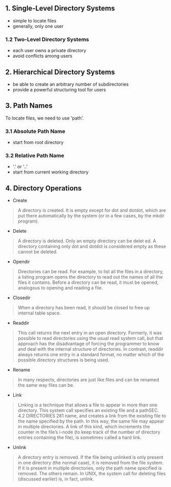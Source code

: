 ## 1. Single-Level Directory Systems
- simple to locate files
- generally, only one user

### 1.2 Two-Level Directory Systems
- each user owns a private directory
- avoid conflicts among users

## 2. Hierarchical Directory Systems
- be able to create an arbitrary number of subdirectories 
- provide a powerful structuring tool for users

## 3. Path Names
To locate files, we need to use 'path'.

### 3.1 Absolute Path Name 
- start from root directory

### 3.2 Relative Path Name 
- '.' or '..'
- start from current working directory

## 4. Directory Operations
- Create 
>A directory is created. It is empty except for dot and dotdot, which are put there automatically by the system (or in a few cases, by the mkdir program).

- Delete 
>A directory is deleted. Only an empty directory can be delet ed. A directory containing only dot and dotdot is considered empty as these cannot be deleted.

- Opendir
>Directories can be read. For example, to list all the files in a directory, a listing program opens the directory to read out the names of all the files it contains. Before a directory can be read, it must be opened, analogous to opening and reading a file.

- Closedir
>When a directory has been read, it should be closed to free up internal table space.

- Readdir
>This call returns the next entry in an open directory. Formerly, it was possible to read directories using the usual read system call, but that approach has the disadvantage of forcing the programmer to know and deal with the internal structure of directories. In contrast, readdir always returns one entry in a standard format, no matter which of the possible directory structures is being used.

- Rename
>In many respects, directories are just like files and can be renamed the same way files can be.

- Link
>Linking is a technique that allows a file to appear in more than one directory. This system call specifies an existing file and a pathSEC. 4.2 DIRECTORIES 281 name, and creates a link from the existing file to the name specified by the path. In this way, the same file may appear in multiple directories. A link of this kind, which increments the counter in the file’s i-node (to keep track of the number of directory entries containing the file), is sometimes called a hard link.

- Unlink
>A directory entry is removed. If the file being unlinked is only present in one directory (the normal case), it is removed from the file system. If it is present in multiple directories, only the path name specified is removed. The others remain. In UNIX, the system call for deleting files (discussed earlier) is, in fact, unlink.